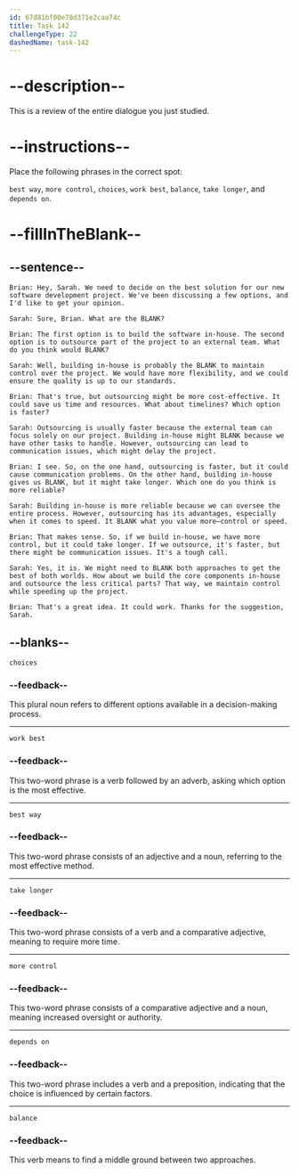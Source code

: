 ```yaml
---
id: 67d81bf00e78d371e2caa74c
title: Task 142
challengeType: 22
dashedName: task-142
---
```


<!-- REVIEW -->

# --description--

This is a review of the entire dialogue you just studied.

# --instructions--

Place the following phrases in the correct spot:  

`best way`, `more control`, `choices`, `work best`, `balance`, `take longer`, and `depends on`.

# --fillInTheBlank--

## --sentence--

`Brian: Hey, Sarah. We need to decide on the best solution for our new software development project. We've been discussing a few options, and I'd like to get your opinion.`  

`Sarah: Sure, Brian. What are the BLANK?`  

`Brian: The first option is to build the software in-house. The second option is to outsource part of the project to an external team. What do you think would BLANK?`  

`Sarah: Well, building in-house is probably the BLANK to maintain control over the project. We would have more flexibility, and we could ensure the quality is up to our standards.`  

`Brian: That's true, but outsourcing might be more cost-effective. It could save us time and resources. What about timelines? Which option is faster?`  

`Sarah: Outsourcing is usually faster because the external team can focus solely on our project. Building in-house might BLANK because we have other tasks to handle. However, outsourcing can lead to communication issues, which might delay the project.`  

`Brian: I see. So, on the one hand, outsourcing is faster, but it could cause communication problems. On the other hand, building in-house gives us BLANK, but it might take longer. Which one do you think is more reliable?`  

`Sarah: Building in-house is more reliable because we can oversee the entire process. However, outsourcing has its advantages, especially when it comes to speed. It BLANK what you value more—control or speed.`  

`Brian: That makes sense. So, if we build in-house, we have more control, but it could take longer. If we outsource, it's faster, but there might be communication issues. It's a tough call.`  

`Sarah: Yes, it is. We might need to BLANK both approaches to get the best of both worlds. How about we build the core components in-house and outsource the less critical parts? That way, we maintain control while speeding up the project.`  

`Brian: That's a great idea. It could work. Thanks for the suggestion, Sarah.`  

## --blanks--

`choices`  

### --feedback--  

This plural noun refers to different options available in a decision-making process.  

---

`work best`  

### --feedback--  

This two-word phrase is a verb followed by an adverb, asking which option is the most effective.  

---

`best way`  

### --feedback--  

This two-word phrase consists of an adjective and a noun, referring to the most effective method.  

---

`take longer`  

### --feedback--  

This two-word phrase consists of a verb and a comparative adjective, meaning to require more time.  

---

`more control`  

### --feedback--  

This two-word phrase consists of a comparative adjective and a noun, meaning increased oversight or authority.  

---

`depends on`  

### --feedback--  

This two-word phrase includes a verb and a preposition, indicating that the choice is influenced by certain factors.  

---

`balance`  

### --feedback--  

This verb means to find a middle ground between two approaches.  
